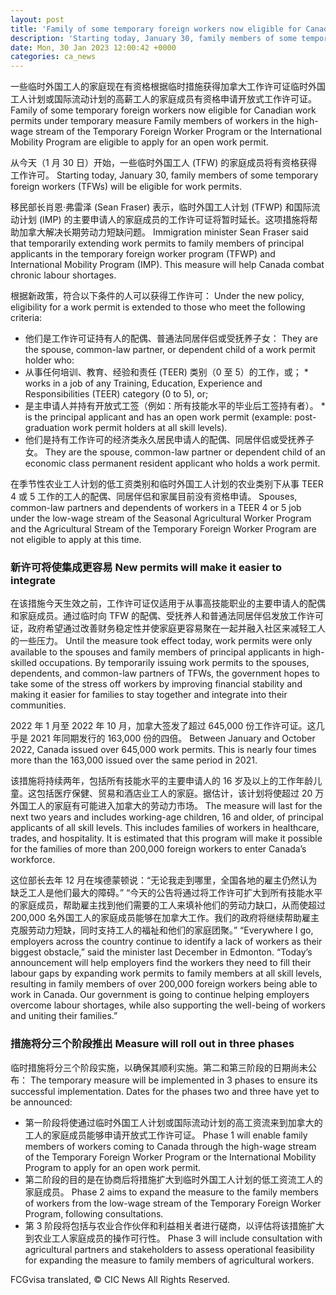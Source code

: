 ```yaml
---
layout: post
title: 'Family of some temporary foreign workers now eligible for Canadian work permits under temporary measure'
description: 'Starting today, January 30, family members of some temporary foreign workers (TFWs) will be eligible for work permits. Immigration minister Sean Fraser said that temporarily extending work permits to family members of principal applicants in the temporary foreign worker program (TFWP) and International Mobility Program (IMP). This measure will help Canada combat chronic labour shortages. […]'
date: Mon, 30 Jan 2023 12:00:42 +0000
categories: ca_news
---
```


一些临时外国工人的家庭现在有资格根据临时措施获得加拿大工作许可证临时外国工人计划或国际流动计划的高薪工人的家庭成员有资格申请开放式工作许可证。	Family of some temporary foreign workers now eligible for Canadian work permits under temporary measure Family members of workers in the high-wage stream of the Temporary Foreign Worker Program or the International Mobility Program are eligible to apply for an open work permit.
	
从今天（1 月 30 日）开始，一些临时外国工人 (TFW) 的家庭成员将有资格获得工作许可。	Starting today, January 30, family members of some temporary foreign workers (TFWs) will be eligible for work permits.
	
移民部长肖恩·弗雷泽 (Sean Fraser) 表示，临时外国工人计划 (TFWP) 和国际流动计划 (IMP) 的主要申请人的家庭成员的工作许可证将暂时延长。这项措施将帮助加拿大解决长期劳动力短缺问题。	Immigration minister Sean Fraser said that temporarily extending work permits to family members of principal applicants in the temporary foreign worker program (TFWP) and International Mobility Program (IMP). This measure will help Canada combat chronic labour shortages.
	
根据新政策，符合以下条件的人可以获得工作许可：	Under the new policy, eligibility for a work permit is extended to those who meet the following criteria:
	
* 他们是工作许可证持有人的配偶、普通法同居伴侣或受抚养子女：	  They are the spouse, common-law partner, or dependent child of a work permit holder who:
* 从事任何培训、教育、经验和责任 (TEER) 类别（0 至 5）的工作，或；	    *   works in a job of any Training, Education, Experience and Responsibilities (TEER) category (0 to 5), or;
* 是主申请人并持有开放式工签（例如：所有技能水平的毕业后工签持有者）。	    *   is the principal applicant and has an open work permit (example: post-graduation work permit holders at all skill levels).
* 他们是持有工作许可的经济类永久居民申请人的配偶、同居伴侣或受抚养子女。	  They are the spouse, common-law partner or dependent child of an economic class permanent resident applicant who holds a work permit.
	
在季节性农业工人计划的低工资类别和临时外国工人计划的农业类别下从事 TEER 4 或 5 工作的工人的配偶、同居伴侣和家属目前没有资格申请。	Spouses, common-law partners and dependents of workers in a TEER 4 or 5 job under the low-wage stream of the Seasonal Agricultural Worker Program and the Agricultural Stream of the Temporary Foreign Worker Program are not eligible to apply at this time.
	
### 新许可将使集成更容易	New permits will make it easier to integrate
	
在该措施今天生效之前，工作许可证仅适用于从事高技能职业的主要申请人的配偶和家庭成员。通过临时向 TFW 的配偶、受抚养人和普通法同居伴侣发放工作许可证，政府希望通过改善财务稳定性并使家庭更容易聚在一起并融入社区来减轻工人的一些压力。	Until the measure took effect today, work permits were only available to the spouses and family members of principal applicants in high-skilled occupations. By temporarily issuing work permits to the spouses, dependents, and common-law partners of TFWs, the government hopes to take some of the stress off workers by improving financial stability and making it easier for families to stay together and integrate into their communities.
	
2022 年 1 月至 2022 年 10 月，加拿大签发了超过 645,000 份工作许可证。这几乎是 2021 年同期发行的 163,000 份的四倍。	Between January and October 2022, Canada issued over 645,000 work permits. This is nearly four times more than the 163,000 issued over the same period in 2021.
	
该措施将持续两年，包括所有技能水平的主要申请人的 16 岁及以上的工作年龄儿童。这包括医疗保健、贸易和酒店业工人的家庭。据估计，该计划将使超过 20 万外国工人的家庭有可能进入加拿大的劳动力市场。	The measure will last for the next two years and includes working-age children, 16 and older, of principal applicants of all skill levels. This includes families of workers in healthcare, trades, and hospitality. It is estimated that this program will make it possible for the families of more than 200,000 foreign workers to enter Canada’s workforce.
	
这位部长去年 12 月在埃德蒙顿说：“无论我走到哪里，全国各地的雇主仍然认为缺乏工人是他们最大的障碍。” “今天的公告将通过将工作许可扩大到所有技能水平的家庭成员，帮助雇主找到他们需要的工人来填补他们的劳动力缺口，从而使超过 200,000 名外国工人的家庭成员能够在加拿大工作。我们的政府将继续帮助雇主克服劳动力短缺，同时支持工人的福祉和他们的家庭团聚。”	“Everywhere I go, employers across the country continue to identify a lack of workers as their biggest obstacle,” said the minister last December in Edmonton. “Today’s announcement will help employers find the workers they need to fill their labour gaps by expanding work permits to family members at all skill levels, resulting in family members of over 200,000 foreign workers being able to work in Canada. Our government is going to continue helping employers overcome labour shortages, while also supporting the well-being of workers and uniting their families.”
	
### 措施将分三个阶段推出	Measure will roll out in three phases
	
临时措施将分三个阶段实施，以确保其顺利实施。第二和第三阶段的日期尚未公布：	The temporary measure will be implemented in 3 phases to ensure its successful implementation. Dates for the phases two and three have yet to be announced:
	
* 第一阶段将使通过临时外国工人计划或国际流动计划的高工资流来到加拿大的工人的家庭成员能够申请开放式工作许可证。	  Phase 1 will enable family members of workers coming to Canada through the high-wage stream of the Temporary Foreign Worker Program or the International Mobility Program to apply for an open work permit.
* 第二阶段的目的是在协商后将措施扩大到临时外国工人计划的低工资流工人的家庭成员。	  Phase 2 aims to expand the measure to the family members of workers from the low-wage stream of the Temporary Foreign Worker Program, following consultations.
* 第 3 阶段将包括与农业合作伙伴和利益相关者进行磋商，以评估将该措施扩大到农业工人家庭成员的操作可行性。	  Phase 3 will include consultation with agricultural partners and stakeholders to assess operational feasibility for expanding the measure to family members of agricultural workers.
	

FCGvisa translated, © CIC News All Rights Reserved.
